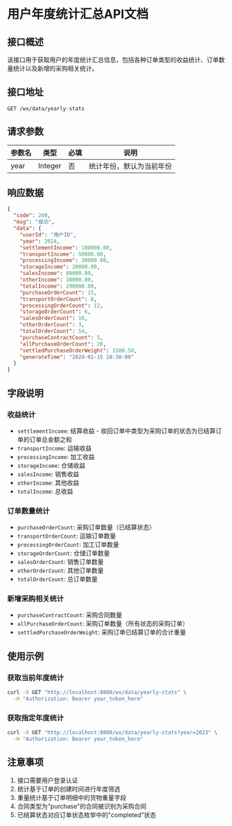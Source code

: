 # 用户年度统计汇总API文档

## 接口概述
该接口用于获取用户的年度统计汇总信息，包括各种订单类型的收益统计、订单数量统计以及新增的采购相关统计。

## 接口地址
```
GET /wx/data/yearly-stats
```

## 请求参数
| 参数名 | 类型 | 必填 | 说明 |
|--------|------|------|------|
| year | Integer | 否 | 统计年份，默认为当前年份 |

## 响应数据
```json
{
  "code": 200,
  "msg": "成功",
  "data": {
    "userId": "用户ID",
    "year": 2024,
    "settlementIncome": 100000.00,
    "transportIncome": 50000.00,
    "processingIncome": 30000.00,
    "storageIncome": 20000.00,
    "salesIncome": 80000.00,
    "otherIncome": 10000.00,
    "totalIncome": 290000.00,
    "purchaseOrderCount": 15,
    "transportOrderCount": 8,
    "processingOrderCount": 12,
    "storageOrderCount": 6,
    "salesOrderCount": 10,
    "otherOrderCount": 3,
    "totalOrderCount": 54,
    "purchaseContractCount": 5,
    "allPurchaseOrderCount": 20,
    "settledPurchaseOrderWeight": 1500.50,
    "generateTime": "2024-01-15 10:30:00"
  }
}
```

## 字段说明

### 收益统计
- `settlementIncome`: 结算收益 - 收回订单中类型为采购订单的状态为已结算订单的订单总金额之和
- `transportIncome`: 运输收益
- `processingIncome`: 加工收益
- `storageIncome`: 仓储收益
- `salesIncome`: 销售收益
- `otherIncome`: 其他收益
- `totalIncome`: 总收益

### 订单数量统计
- `purchaseOrderCount`: 采购订单数量（已结算状态）
- `transportOrderCount`: 运输订单数量
- `processingOrderCount`: 加工订单数量
- `storageOrderCount`: 仓储订单数量
- `salesOrderCount`: 销售订单数量
- `otherOrderCount`: 其他订单数量
- `totalOrderCount`: 总订单数量

### 新增采购相关统计
- `purchaseContractCount`: 采购合同数量
- `allPurchaseOrderCount`: 采购订单数量（所有状态的采购订单）
- `settledPurchaseOrderWeight`: 采购订单已结算订单的合计重量

## 使用示例

### 获取当前年度统计
```bash
curl -X GET "http://localhost:8080/wx/data/yearly-stats" \
  -H "Authorization: Bearer your_token_here"
```

### 获取指定年度统计
```bash
curl -X GET "http://localhost:8080/wx/data/yearly-stats?year=2023" \
  -H "Authorization: Bearer your_token_here"
```

## 注意事项
1. 接口需要用户登录认证
2. 统计基于订单的创建时间进行年度筛选
3. 重量统计基于订单明细中的货物重量字段
4. 合同类型为"purchase"的合同被识别为采购合同
5. 已结算状态对应订单状态枚举中的"completed"状态